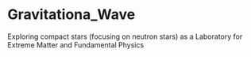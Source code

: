 # Gravitationa_Wave
Exploring compact stars (focusing on neutron stars) as a Laboratory for Extreme Matter and Fundamental Physics
